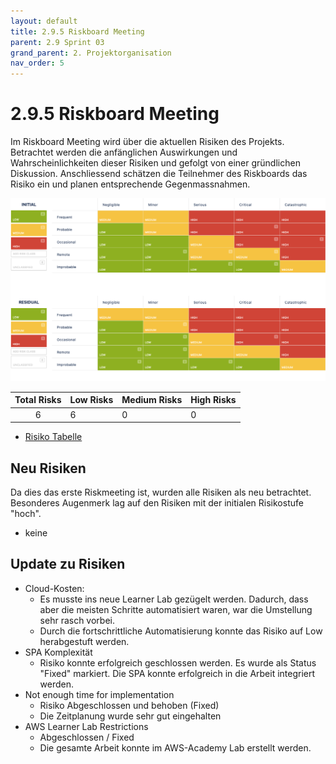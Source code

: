 ```yaml
---
layout: default
title: 2.9.5 Riskboard Meeting
parent: 2.9 Sprint 03
grand_parent: 2. Projektorganisation
nav_order: 5
---
```


# 2.9.5 Riskboard Meeting

Im Riskboard Meeting wird über die aktuellen Risiken des Projekts. Betrachtet werden die anfänglichen Auswirkungen und Wahrscheinlichkeiten dieser Risiken und gefolgt von einer gründlichen Diskussion. Anschliessend schätzen die Teilnehmer des Riskboards das Risiko ein und planen entsprechende Gegenmassnahmen.

![RiskBoard_SP03](../../../resources/images/RiskBoard_SP03.png)

| **Total Risks** | **Low Risks** | **Medium Risks** | **High Risks** |
| :-------------: | ------------- | ---------------- | -------------- |
|        6        | 6             | 0                | 0              |

- [Risiko Tabelle](https://itcne23.atlassian.net/projects/URL?selectedItem=com-softcomply-riskmanager-cloud__risk-table-link&ac.filter=)

## Neu Risiken

Da dies das erste Riskmeeting ist, wurden alle Risiken als neu betrachtet. Besonderes Augenmerk lag auf den Risiken mit der initialen Risikostufe "hoch".

- keine

## Update zu Risiken

- Cloud-Kosten:
  - Es musste ins neue Learner Lab gezügelt werden. Dadurch, dass aber die meisten Schritte automatisiert waren, war die Umstellung sehr rasch vorbei.
  - Durch die fortschrittliche Automatisierung konnte das Risiko auf Low herabgestuft werden.
- SPA Komplexität
  - Risiko konnte erfolgreich geschlossen werden. Es wurde als Status "Fixed" markiert. Die SPA konnte erfolgreich in die Arbeit integriert werden.
- Not enough time for implementation
  - Risiko Abgeschlossen und behoben (Fixed)
  - Die Zeitplanung wurde sehr gut eingehalten
- AWS Learner Lab Restrictions
  - Abgeschlossen / Fixed
  - Die gesamte Arbeit konnte im AWS-Academy Lab erstellt werden.
  